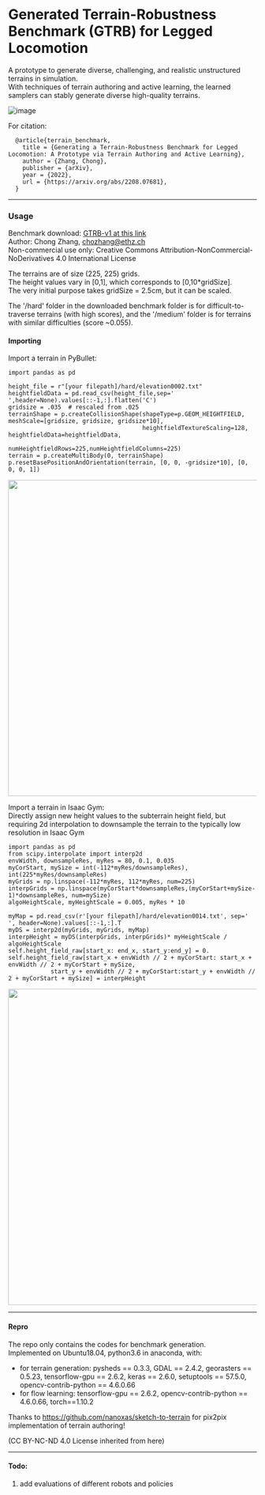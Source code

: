 # Generated Terrain-Robustness Benchmark (GTRB) for Legged Locomotion  
A prototype to generate diverse, challenging, and realistic unstructured terrains in simulation.  
With techniques of terrain authoring and active learning, the learned samplers can stably generate diverse high-quality terrains.   

![image](https://user-images.githubusercontent.com/54518250/185016398-cbbd36d1-745e-4712-b962-bab8874f4043.png)


For citation:
```
  @article{terrain_benchmark,
    title = {Generating a Terrain-Robustness Benchmark for Legged Locomotion: A Prototype via Terrain Authoring and Active Learning},
    author = {Zhang, Chong},
    publisher = {arXiv},
    year = {2022},
    url = {https://arxiv.org/abs/2208.07681},
  }
```

----  
### Usage  
Benchmark download: [GTRB-v1 at this link](https://drive.google.com/file/d/1UhRwr-dWzaZzV3hVsSNXyHTm6ZkUaQJP/view?usp=sharing)    
Author: Chong Zhang, chozhang@ethz.ch    
Non-commercial use only: Creative Commons Attribution-NonCommercial-NoDerivatives 4.0 International License     

The terrains are of size (225, 225) grids.  
The height values vary in [0,1], which corresponds to [0,10*gridSize].  
The very initial purpose takes gridSize = 2.5cm, but it can be scaled.  

The '/hard' folder in the downloaded benchmark folder is for difficult-to-traverse terrains (with high scores), and the '/medium' folder is for terrains with similar difficulties (score ~0.055).

#### Importing

Import a terrain in PyBullet:
```
import pandas as pd

height_file = r"[your filepath]/hard/elevation0002.txt"
heightfieldData = pd.read_csv(height_file,sep=' ',header=None).values[::-1,:].flatten('C')
gridsize = .035  # rescaled from .025
terrainShape = p.createCollisionShape(shapeType=p.GEOM_HEIGHTFIELD, meshScale=[gridsize, gridsize, gridsize*10],
                                      heightfieldTextureScaling=128, heightfieldData=heightfieldData, 
                                      numHeightfieldRows=225,numHeightfieldColumns=225)
terrain = p.createMultiBody(0, terrainShape)
p.resetBasePositionAndOrientation(terrain, [0, 0, -gridsize*10], [0, 0, 0, 1])
```
<img src="https://user-images.githubusercontent.com/54518250/185296654-ffe728d5-e998-41ea-9e01-c0013c4d7e88.png" width="640">

Import a terrain in Isaac Gym:   
Directly assign new height values to the subterrain height field, but requiring 2d interpolation to downsample the terrain to the typically low resolution in Isaac Gym
```
import pandas as pd
from scipy.interpolate import interp2d
envWidth, downsampleRes, myRes = 80, 0.1, 0.035
myCorStart, mySize = int(-112*myRes/downsampleRes), int(225*myRes/downsampleRes)
myGrids = np.linspace(-112*myRes, 112*myRes, num=225)
interpGrids = np.linspace(myCorStart*downsampleRes,(myCorStart+mySize-1)*downsampleRes, num=mySize)
algoHeightScale, myHeightScale = 0.005, myRes * 10

myMap = pd.read_csv(r'[your filepath]/hard/elevation0014.txt', sep=' ', header=None).values[::-1,:].T
myDS = interp2d(myGrids, myGrids, myMap)
interpHeight = myDS(interpGrids, interpGrids)* myHeightScale / algoHeightScale
self.height_field_raw[start_x: end_x, start_y:end_y] = 0.
self.height_field_raw[start_x + envWidth // 2 + myCorStart: start_x + envWidth // 2 + myCorStart + mySize,
            start_y + envWidth // 2 + myCorStart:start_y + envWidth // 2 + myCorStart + mySize] = interpHeight

```
<img src="https://user-images.githubusercontent.com/54518250/185459884-db3cf78f-82e1-4d0d-9523-07dbbc9cee72.png" width="640">

----  

#### Repro  

The repo only contains the codes for benchmark generation.   
Implemented on Ubuntu18.04, python3.6 in anaconda,
with:
+ for terrain generation: pysheds == 0.3.3, GDAL == 2.4.2, georasters == 0.5.23, tensorflow-gpu == 2.6.2, keras == 2.6.0, setuptools == 57.5.0, opencv-contrib-python == 4.6.0.66   
+ for flow learning: tensorflow-gpu == 2.6.2, opencv-contrib-python == 4.6.0.66, torch==1.10.2      


Thanks to https://github.com/nanoxas/sketch-to-terrain for pix2pix implementation of terrain authoring!       

(CC BY-NC-ND 4.0 License inherited from here)

--- 
#### Todo:  
1. add evaluations of different robots and policies    



